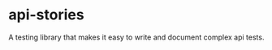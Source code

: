 api-stories
===========

A testing library that makes it easy to write and document complex api tests.
